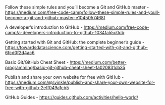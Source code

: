 Follow these simple rules and you’ll become a Git and GitHub master - https://medium.com/free-code-camp/follow-these-simple-rules-and-youll-become-a-git-and-github-master-e1045057468f

A developer’s introduction to GitHub - https://medium.com/free-code-camp/a-developers-introduction-to-github-1034fa55c0db

Getting started with Git and GitHub: the complete beginner’s guide - https://towardsdatascience.com/getting-started-with-git-and-github-6fcd0f2d4ac6

Basic Git/GitHub Cheat Sheet - https://medium.com/better-programming/basic-git-github-cheat-sheet-fa020831cb35 

Publish and share your own website for free with GitHub - https://medium.com/@svinkle/publish-and-share-your-own-website-for-free-with-github-2eff049a1cb5 

GitHub Guides - https://guides.github.com/activities/hello-world/

